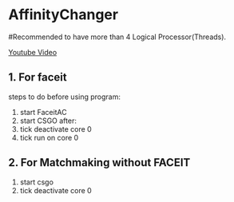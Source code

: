 # AffinityChanger
#Recommended to have more than 4 Logical Processor(Threads).

[Youtube Video](https://www.youtube.com/watch?v=sOJxhl7NiVM&ab_channel=JuIzNoGoud)

## 1. For faceit

steps to do before using program:
1) start FaceitAC
2) start CSGO
after:
3) tick deactivate core 0
4) tick run on core 0

## 2. For Matchmaking without FACEIT

1) start csgo
2) tick deactivate core 0
